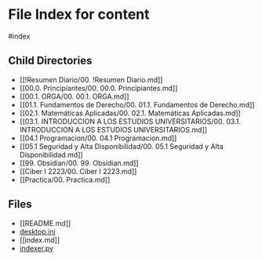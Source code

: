 # File Index for content
#index

## Child Directories

- [[!Resumen Diario/00. !Resumen Diario.md]]
- [[00.0. Principiantes/00. 00.0. Principiantes.md]]
- [[00.1. ORGA/00. 00.1. ORGA.md]]
- [[01.1. Fundamentos de Derecho/00. 01.1. Fundamentos de Derecho.md]]
- [[02.1. Matemáticas Aplicadas/00. 02.1. Matemáticas Aplicadas.md]]
- [[03.1. INTRODUCCION A LOS ESTUDIOS UNIVERSITARIOS/00. 03.1. INTRODUCCION A LOS ESTUDIOS UNIVERSITARIOS.md]]
- [[04.1 Programacion/00. 04.1 Programacion.md]]
- [[05.1 Seguridad y Alta Disponibilidad/00. 05.1 Seguridad y Alta Disponibilidad.md]]
- [[99. Obsidian/00. 99. Obsidian.md]]
- [[Ciber I 2223/00. Ciber I 2223.md]]
- [[Practica/00. Practica.md]]

## Files

- [[README.md]]
- [desktop.ini](https://github.com/Grado-en-Gestion-de-la-Ciberseguridad/1-Ciberseguridad-web/tree/v4/content/desktop.ini)
- [[index.md]]
- [indexer.py](https://github.com/Grado-en-Gestion-de-la-Ciberseguridad/1-Ciberseguridad-web/tree/v4/content/indexer.py)
